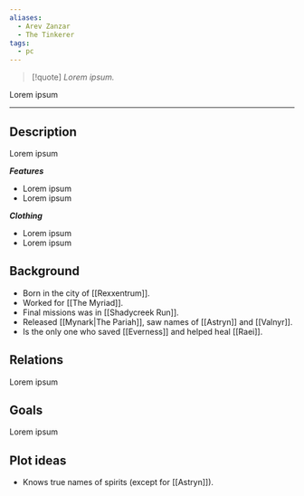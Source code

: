 ```yaml
---
aliases:
  - Arev Zanzar
  - The Tinkerer
tags:
  - pc
---
```

>[!quote]
>_Lorem ipsum._

Lorem ipsum

---
## Description
Lorem ipsum

***Features***
- Lorem ipsum
- Lorem ipsum

***Clothing***
- Lorem ipsum
- Lorem ipsum
## Background
- Born in the city of [[Rexxentrum]].
- Worked for [[The Myriad]].
- Final missions was in [[Shadycreek Run]].
- Released [[Mynark|The Pariah]], saw names of [[Astryn]] and [[Valnyr]].
- Is the only one who saved [[Everness]] and helped heal [[Raei]].
## Relations
Lorem ipsum
## Goals
Lorem ipsum
## Plot ideas
- Knows true names of spirits (except for [[Astryn]]).


